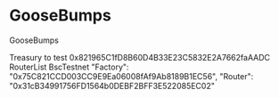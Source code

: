 # GooseBumps
GooseBumps

Treasury to test
	0x821965C1fD8B60D4B33E23C5832E2A7662faAADC
RouterList
	BscTestnet
      "Factory": "0x75C821CCD003CC9E9Ea06008fAf9Ab8189B1EC56",
      "Router": "0x31cB34991756FD1564b0DEBF2BFF3E522085EC02"